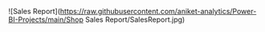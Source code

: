 ![Sales Report](https://raw.githubusercontent.com/aniket-analytics/Power-BI-Projects/main/Shop Sales Report/SalesReport.jpg)

